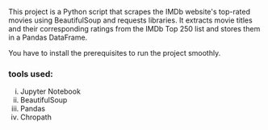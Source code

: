 This project is a Python script that scrapes the IMDb website's top-rated movies using BeautifulSoup and requests libraries. It extracts movie titles and their corresponding ratings from the IMDb Top 250 list and stores them in a Pandas DataFrame.


You have to install the prerequisites to run the project smoothly. <br>

<h3>tools used:</h3>
<ol type="i">
  <li>Jupyter Notebook</li>

<li>BeautifulSoup</li> 
<li>Pandas</li>
<li>Chropath</li>
  
</ol>


